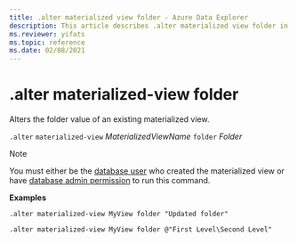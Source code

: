 ```yaml
---
title: .alter materialized view folder - Azure Data Explorer
description: This article describes .alter materialized view folder in Azure Data Explorer.
ms.reviewer: yifats
ms.topic: reference
ms.date: 02/08/2021
---
```

# .alter materialized-view folder

Alters the folder value of an existing materialized view. 

`.alter` `materialized-view` *MaterializedViewName* `folder` *Folder*

> [!NOTE]
> You must either be the [database user](../access-control/role-based-access-control.md) who created the materialized view or have [database admin permission](../access-control/role-based-access-control.md) to run this command.

**Examples** 

```kusto
.alter materialized-view MyView folder "Updated folder"
```

```kusto
.alter materialized-view MyView folder @"First Level\Second Level"
```

